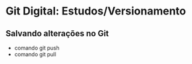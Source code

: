 # Git Digital: Estudos/Versionamento

## Salvando alterações no Git
* comando git push
* comando git pull
